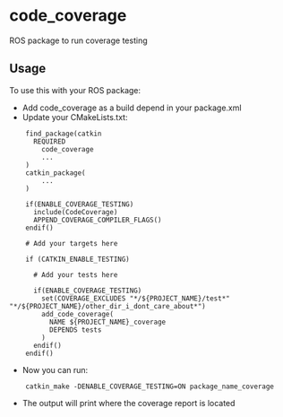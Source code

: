 # code_coverage

ROS package to run coverage testing

## Usage
To use this with your ROS package:

 * Add code_coverage as a build depend in your package.xml
 * Update your CMakeLists.txt:
```
	find_package(catkin
   	  REQUIRED
        code_coverage
        ...
    )
    catkin_package(
        ...
    )

	if(ENABLE_COVERAGE_TESTING)
      include(CodeCoverage)
      APPEND_COVERAGE_COMPILER_FLAGS()
    endif()

    # Add your targets here

    if (CATKIN_ENABLE_TESTING)
      
      # Add your tests here

      if(ENABLE_COVERAGE_TESTING)
        set(COVERAGE_EXCLUDES "*/${PROJECT_NAME}/test*" "*/${PROJECT_NAME}/other_dir_i_dont_care_about*")
        add_code_coverage(
          NAME ${PROJECT_NAME}_coverage
          DEPENDS tests
        )
      endif()
    endif()
```
 * Now you can run:
```
 	catkin_make -DENABLE_COVERAGE_TESTING=ON package_name_coverage
```
 * The output will print where the coverage report is located
